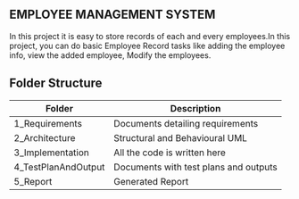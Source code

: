 ﻿## EMPLOYEE MANAGEMENT SYSTEM
In this project it is easy to store records of each and every employees.In this project, you can do basic Employee Record tasks like adding the employee info, view the added employee, Modify the employees.

## Folder Structure

|  Folder|Description  |
|--|--|
| 1_Requirements | Documents detailing requirements |
|2_Architecture|Structural and Behavioural UML|
|3_Implementation|All the code is written here|
|4_TestPlanAndOutput|Documents with test plans and outputs|
|5_Report|Generated Report|


